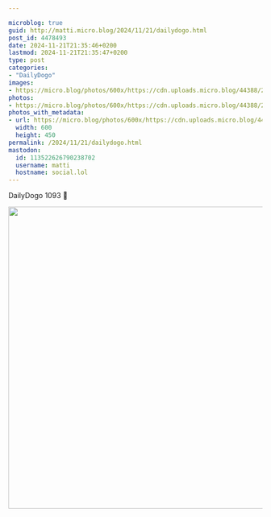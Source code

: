 ```yaml
---

microblog: true
guid: http://matti.micro.blog/2024/11/21/dailydogo.html
post_id: 4478493
date: 2024-11-21T21:35:46+0200
lastmod: 2024-11-21T21:35:47+0200
type: post
categories:
- "DailyDogo"
images:
- https://micro.blog/photos/600x/https://cdn.uploads.micro.blog/44388/2024/b86f8a671efb4bad904184c8c80be02a.jpg
photos:
- https://micro.blog/photos/600x/https://cdn.uploads.micro.blog/44388/2024/b86f8a671efb4bad904184c8c80be02a.jpg
photos_with_metadata:
- url: https://micro.blog/photos/600x/https://cdn.uploads.micro.blog/44388/2024/b86f8a671efb4bad904184c8c80be02a.jpg
  width: 600
  height: 450
permalink: /2024/11/21/dailydogo.html
mastodon:
  id: 113522626790238702
  username: matti
  hostname: social.lol
---
```

DailyDogo 1093 🐶

<img src="https://micro.blog/photos/600x/https://blog.martin-haehnel.de/uploads/2024/b86f8a671efb4bad904184c8c80be02a.jpg" width="600" alt="" />
